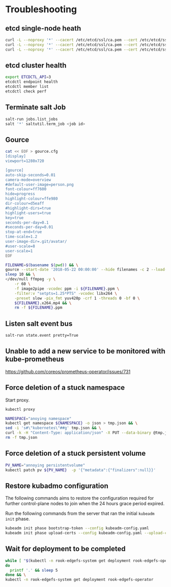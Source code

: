 # Troubleshooting


## etcd single-node heath

```bash
curl -L --noproxy '*' --cacert /etc/etcd/ssl/ca.pem --cert /etc/etcd/ssl/etcd.pem --key /etc/etcd/ssl/etcd-key.pem https://172.17.4.51:2379/health
curl -L --noproxy '*' --cacert /etc/etcd/ssl/ca.pem --cert /etc/etcd/ssl/etcd.pem --key /etc/etcd/ssl/etcd-key.pem https://172.17.4.52:2379/health
curl -L --noproxy '*' --cacert /etc/etcd/ssl/ca.pem --cert /etc/etcd/ssl/etcd.pem --key /etc/etcd/ssl/etcd-key.pem https://172.17.4.53:2379/health
```

## etcd cluster health

```bash
export ETCDCTL_API=3
etcdctl endpoint health
etcdctl member list
etcdctl check perf
```

## Terminate salt Job

```bash
salt-run jobs.list_jobs
salt '*' saltutil.term_job <job id>
```

## Gource

```bash
cat << EOF > gource.cfg
[display]
viewport=1280x720

[gource]
auto-skip-seconds=0.01
camera-mode=overview
#default-user-image=person.png
font-colour=ff7600
hide=progress
highlight-colour=ffe980
dir-colour=d5eaff
#highlight-dirs=true
highlight-users=true
key=true
seconds-per-day=0.1
#seconds-per-day=0.01
stop-at-end=true
time-scale=1.2
user-image-dir=.git/avatar/
#user-scale=8
user-scale=1
EOF

FILENAME=$(basename $(pwd)) && \
gource --start-date '2018-05-22 00:00:00' --hide filenames -c 2 --load-config gource.cfg --max-user-speed 100 -r 25 -o ${FILENAME}.ppm && \
sleep 10 && \
</dev/null ffmpeg -y \
    -r 60 \
    -f image2pipe -vcodec ppm -i ${FILENAME}.ppm \
    -filter:v "setpts=1.25*PTS" -vcodec libx264 \
    -preset slow -pix_fmt yuv420p -crf 1 -threads 0 -bf 0 \
    ${FILENAME}.x264.mp4 && \
    rm -f ${FILENAME}.ppm
```

## Listen salt event bus

```bash
salt-run state.event pretty=True
```


## Unable to add a new service to be monitored with kube-prometheus

https://github.com/coreos/prometheus-operator/issues/731


## Force deletion of a stuck namespace

Start proxy.

```bash
kubectl proxy
```

```bash
NAMESPACE="anoying namespace"
kubectl get namespace ${NAMESPACE} -o json > tmp.json && \
sed -i 's#\"kubernetes\"##g' tmp.json && \
curl -k -H "Content-Type: application/json" -X PUT --data-binary @tmp.json http://localhost:8001/api/v1/namespaces/${NAMESPACE}/finalize && \
rm -f tmp.json
```

## Force deletion of a stuck persistent volume

```bash
PV_NAME="annoying persistentvolume"
kubectl patch pv ${PV_NAME}  -p '{"metadata":{"finalizers":null}}'
```

## Restore kubadmo configuration

The following commands aims to restore the configuration required for further control-plane nodes to join when the 24 hours grace period expired.

Run the following commands from the server that ran the initial `kubeadm init` phase.

```bash
kubeadm init phase bootstrap-token --config kubeadm-config.yaml
kubeadm init phase upload-certs --config kubeadm-config.yaml --upload-certs
```


## Wait for deployment to be completed

```bash
while [ "$(kubectl -n rook-edgefs-system get deployment rook-edgefs-operator -o jsonpath='{.status.conditions[0].reason}')" != "MinimumReplicasAvailable" ]
do
  printf '.' && sleep 5
done && \
kubectl -n rook-edgefs-system get deployment rook-edgefs-operator
```